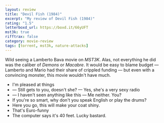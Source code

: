 ```yaml
---
layout: review
title: "Devil Fish (1984)"
excerpt: "My review of Devil Fish (1984)"
rating: "1.5"
letterboxd_url: https://boxd.it/66yUFT
mst3k: true
rifftrax: false
category: movie-review
tags: [torrent, mst3k, nature-attacks]
---
```


Wild seeing a Lamberto Bava movie on <i>MST3K</i>. Alas, not everything he did was the caliber of <i>Demons</i> or <i>Macabre</i>. It would be easy to blame budget — Lamberto and Mario had their share of crippled funding — but even with a convincing monster, this movie wouldn't have much.

- I'm pleased at things
- — Still gets to you, doesn't she? — Yes, she's a very sexy radio
- — I haven't seen anything like this — Me neither. You?
- If you're so smart, why don't you speak English or play the drums?
- Here you go, this will make your coat shiny.
- That's Euro-funny
- The computer says it's 40 feet. Lucky bastard.
